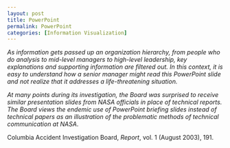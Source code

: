 ```yaml
--- 
layout: post
title: PowerPoint
permalink: PowerPoint
categories: [Information Visualization]
---
```


*As information gets passed up an organization hierarchy, from people
who do analysis to mid-level managers to high-level leadership, key
explanations and supporting information are filtered out. In this
context, it is easy to understand how a senior manager might read this
PowerPoint slide and not realize that it addresses a life-threatening
situation.*

*At many points during its investigation, the Board was surprised to
receive similar presentation slides from NASA officials in place of
technical reports. The Board views the endemic use of PowerPoint
briefing slides instead of technical papers as an illustration of the
problematic methods of technical communication at NASA*.

Columbia Accident Investigation Board, *Report*, vol. 1 (August 2003),
191.

